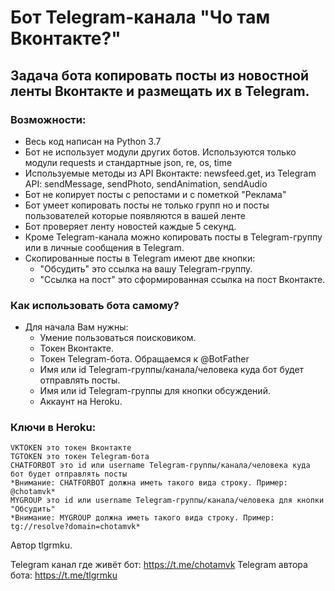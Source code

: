 # Бот Telegram-канала "Чо там Вконтакте?"

## Задача бота копировать посты из новостной ленты Вконтакте и размещать их в Telegram.

### Возможности:
 - Весь код написан на Python 3.7
 - Бот не использует модули других ботов. Используются только модули requests и стандартные json, re, os, time
 - Используемые методы из API Вконтакте: newsfeed.get, из Telegram API: sendMessage, sendPhoto, sendAnimation, sendAudio
 - Бот не копирует посты с репостами и с пометкой "Реклама"
 - Бот умеет копировать посты не только групп но и посты пользователей которые появляются в вашей ленте 
 - Бот проверяет ленту новостей каждые 5 секунд.
 - Кроме Telegram-канала можно копировать посты в Telegram-группу или в личные сообщения в Telegram.
 - Скопированные посты в Telegram имеют две кнопки:
	- "Обсудить" это ссылка на вашу Telegram-группу.
	- "Ссылка на пост" это сформированная ссылка на пост Вконтакте.

### Как использовать бота самому?
 - Для начала Вам нужны:
	- Умение пользоваться поисковиком.
	- Токен Вконтакте.
	- Токен Telegram-бота. Обращаемся к @BotFather
	- Имя или id Telegram-группы/канала/человека куда бот будет отправлять посты.
	- Имя или id Telegram-группы для кнопки обсуждений.
	- Аккаунт на Heroku.

### Ключи в Heroku:
	VKTOKEN это токен Вконтакте
	TGTOKEN это токен Telegram-бота
	CHATFORBOT это id или username Telegram-группы/канала/человека куда бот будет отправлять посты
	*Внимание: CHATFORBOT должна иметь такого вида строку. Пример: @chotamvk*
	MYGROUP это id или username Telegram-группы/канала/человека для кнопки "Обсудить"
	*Внимание: MYGROUP должна иметь такого вида строку. Пример: tg://resolve?domain=chotamvk*
	
Автор tlgrmku.

Telegram канал где живёт бот: https://t.me/chotamvk
Telegram автора бота: https://t.me/tlgrmku

